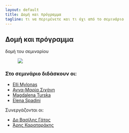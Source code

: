 ```yaml
---
layout: default
title: Δομή και πρόγραμμα 
tagline: τι να περιμένετε και τι όχι από το σεμινάριο
---
```


## Δομή και πρόγραμμα 

δομή  του σεμιναρίου 
<figure> <img src="../images/program.jpg"/> </figure>


 
 
### Στο σεμινάριο διδάσκουν οι:

* <a href="https://library.brown.edu/cds/elli-mylonas/">Εlli Mylonas</a>
* <a href="https://www.huygens.knaw.nl/sichani-anna-maria/">Αννα-Μαρία Σιχάνη</a>
* <a href="">Magdalena Turska</a>
* <a href="https://www.huygens.knaw.nl/elena-spadini/">Elena Spadini</a>
 
  
Συνεργάζονται οι: 

* <a href="http://www.iit.demokritos.gr/~bgat/">Δρ Βασίλης Γάτος</a>
* <a href="http://www.vivl.io">Άρης Καραταράκης</a>	     
	 

